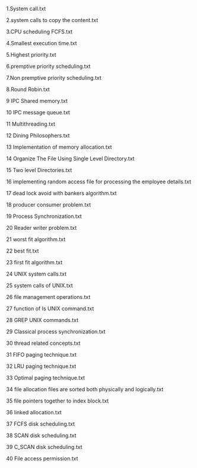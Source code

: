  1.System call.txt

 2.system calls to copy the content.txt
 
 3.CPU scheduling FCFS.txt
 
 4.Smallest execution time.txt
 
 5.Highest priority.txt
 
 6.premptive priority scheduling.txt
 
 7.Non premptive priority scheduling.txt
 
 8.Round Robin.txt
 
 9 IPC Shared memory.txt
 
 10 IPC message queue.txt
 
 11 Multithreading.txt
 
 12 Dining Philosophers.txt
 
 13 Implementation of memory allocation.txt
 
 14 Organize The File Using Single Level Directory.txt
 
 15 Two level Directories.txt
 
 16 implementing random access file for processing the employee details.txt
 
 17 dead lock avoid with bankers algorithm.txt
 
 18 producer consumer problem.txt
 
 19 Process Synchronization.txt
 
 20 Reader writer problem.txt
 
 21 worst fit algorithm.txt
 
 22 best fit.txt
 
 23  first fit algorithm.txt
 
 24 UNIX system calls.txt
 
 25 system calls of UNIX.txt
 
 26 file management operations.txt
 
 27 function of Is UNIX command.txt
 
 28 GREP UNIX commands.txt
 
 29 Classical process synchronization.txt
 
 30 thread related concepts.txt
 
 31 FIFO paging technique.txt
 
 32 LRU paging technique.txt
 
 33 Optimal paging technique.txt
 
 34 file allocation files are sorted both physically and logically.txt
 
 35 file pointers together to index block.txt
 
 36 linked allocation.txt
 
 37 FCFS disk scheduling.txt
 
 38 SCAN disk scheduling.txt
 
 39 C_SCAN disk scheduling.txt
 
 40 File access permission.txt
